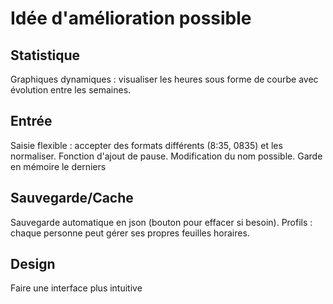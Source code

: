 # Idée d'amélioration possible

## Statistique

Graphiques dynamiques : visualiser les heures sous forme de courbe avec évolution entre les semaines.

## Entrée

Saisie flexible : accepter des formats différents (8:35, 0835) et les normaliser.
Fonction d'ajout de pause.
Modification du nom possible. Garde en mémoire le derniers

## Sauvegarde/Cache

Sauvegarde automatique en json (bouton pour effacer si besoin).
Profils : chaque personne peut gérer ses propres feuilles horaires.

## Design

Faire une interface plus intuitive
